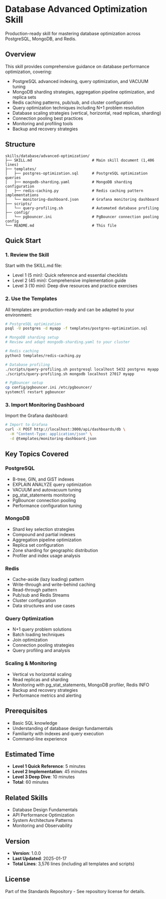 # Database Advanced Optimization Skill

Production-ready skill for mastering database optimization across PostgreSQL, MongoDB, and Redis.

## Overview

This skill provides comprehensive guidance on database performance optimization, covering:

- PostgreSQL advanced indexing, query optimization, and VACUUM tuning
- MongoDB sharding strategies, aggregation pipeline optimization, and replica sets
- Redis caching patterns, pub/sub, and cluster configuration
- Query optimization techniques including N+1 problem resolution
- Database scaling strategies (vertical, horizontal, read replicas, sharding)
- Connection pooling best practices
- Monitoring and profiling tools
- Backup and recovery strategies

## Structure

```
skills/database/advanced-optimization/
├── SKILL.md                           # Main skill document (1,406 lines)
├── templates/
│   ├── postgres-optimization.sql      # PostgreSQL optimization queries
│   ├── mongodb-sharding.yaml          # MongoDB sharding configuration
│   ├── redis-caching.py               # Redis caching pattern implementations
│   └── monitoring-dashboard.json      # Grafana monitoring dashboard
├── scripts/
│   └── query-profiling.sh             # Automated database profiling
├── config/
│   └── pgbouncer.ini                  # PgBouncer connection pooling config
└── README.md                          # This file
```

## Quick Start

### 1. Review the Skill

Start with the SKILL.md file:
- Level 1 (5 min): Quick reference and essential checklists
- Level 2 (45 min): Comprehensive implementation guide
- Level 3 (10 min): Deep dive resources and practice exercises

### 2. Use the Templates

All templates are production-ready and can be adapted to your environment:

```bash
# PostgreSQL optimization
psql -U postgres -d myapp -f templates/postgres-optimization.sql

# MongoDB sharding setup
# Review and adapt mongodb-sharding.yaml to your cluster

# Redis caching
python3 templates/redis-caching.py

# Database profiling
./scripts/query-profiling.sh postgresql localhost 5432 postgres myapp
./scripts/query-profiling.sh mongodb localhost 27017 myapp

# PgBouncer setup
cp config/pgbouncer.ini /etc/pgbouncer/
systemctl restart pgbouncer
```

### 3. Import Monitoring Dashboard

Import the Grafana dashboard:

```bash
# Import to Grafana
curl -X POST http://localhost:3000/api/dashboards/db \
  -H "Content-Type: application/json" \
  -d @templates/monitoring-dashboard.json
```

## Key Topics Covered

### PostgreSQL
- B-tree, GIN, and GiST indexes
- EXPLAIN ANALYZE query optimization
- VACUUM and autovacuum tuning
- pg_stat_statements monitoring
- PgBouncer connection pooling
- Performance configuration tuning

### MongoDB
- Shard key selection strategies
- Compound and partial indexes
- Aggregation pipeline optimization
- Replica set configuration
- Zone sharding for geographic distribution
- Profiler and index usage analysis

### Redis
- Cache-aside (lazy loading) pattern
- Write-through and write-behind caching
- Read-through pattern
- Pub/sub and Redis Streams
- Cluster configuration
- Data structures and use cases

### Query Optimization
- N+1 query problem solutions
- Batch loading techniques
- Join optimization
- Connection pooling strategies
- Query profiling and analysis

### Scaling & Monitoring
- Vertical vs horizontal scaling
- Read replicas and sharding
- Monitoring with pg_stat_statements, MongoDB profiler, Redis INFO
- Backup and recovery strategies
- Performance metrics and alerting

## Prerequisites

- Basic SQL knowledge
- Understanding of database design fundamentals
- Familiarity with indexes and query execution
- Command-line experience

## Estimated Time

- **Level 1 Quick Reference**: 5 minutes
- **Level 2 Implementation**: 45 minutes
- **Level 3 Deep Dive**: 10 minutes
- **Total**: 60 minutes

## Related Skills

- Database Design Fundamentals
- API Performance Optimization
- System Architecture Patterns
- Monitoring and Observability

## Version

- **Version**: 1.0.0
- **Last Updated**: 2025-01-17
- **Total Lines**: 3,576 lines (including all templates and scripts)

## License

Part of the Standards Repository - See repository license for details.

